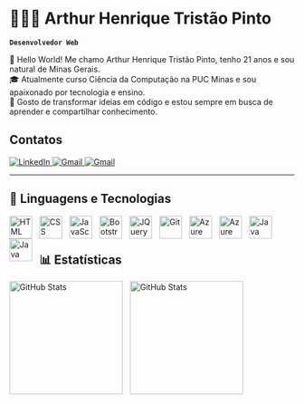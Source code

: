 # 👩🏻‍💻 Arthur Henrique Tristão Pinto

**`Desenvolvedor Web`**

👋 Hello World! Me chamo Arthur Henrique Tristão Pinto, tenho 21 anos e sou natural de Minas Gerais.   
🎓 Atualmente curso Ciência da Computação na PUC Minas e sou apaixonado por tecnologia e ensino.  
🚀 Gosto de transformar ideias em código e estou sempre em busca de aprender e compartilhar conhecimento.
 
## Contatos 
<p align="left">
  <a href="https://www.linkedin.com/in/arthurhtp/" target="_blank">
    <img 
      src="https://img.shields.io/badge/LinkedIn-blue?style=for-the-badge" 
      alt="LinkedIn"
    />
  </a>
  <a href="mailto:arthurhtp20@gmail.com" target="_blank">
    <img 
      src="https://img.shields.io/badge/Gmail-EA4335.svg?style=for-the-badge&logo=Gmail&logoColor=white" 
      alt="Gmail"
    />
  </a>
    <a href="https://www.instagram.com/arthur_tristao/" target="_blank">
    <img 
      src="https://img.shields.io/badge/Instagram-FF0069.svg?style=for-the-badge&logo=Instagram&logoColor=white" 
      alt="Gmail"
    />
  </a>
</p>



---

## 🤖 Linguagens e Tecnologias

<img 
    align="left" 
    alt="HTML"
    title="HTML" 
    width="40px" 
    style="padding-right: 10px;" 
    src="https://cdn.jsdelivr.net/gh/devicons/devicon@latest/icons/html5/html5-original.svg" 
/>
<img 
    align="left" 
    alt="CSS" 
    title="CSS"
    width="40px" 
    style="padding-right: 10px;" 
    src="https://cdn.jsdelivr.net/gh/devicons/devicon@latest/icons/css3/css3-original.svg" 
/>
<img 
    align="left" 
    alt="JavaScript" 
    title="JavaScript"
    width="40px" 
    style="padding-right: 10px;" 
    src="https://cdn.jsdelivr.net/gh/devicons/devicon@latest/icons/javascript/javascript-original.svg" 
/>
<img 
    align="left" 
    alt="Bootstrap"
    title="Bootstrap" 
    width="40px" 
    style="padding-right: 10px;" 
    src="https://cdn.jsdelivr.net/gh/devicons/devicon@latest/icons/bootstrap/bootstrap-original.svg" 
/>
<img 
    align="left" 
    alt="JQuery" 
    title="JQuery"
    width="40px" 
    style="padding-right: 10px;" 
    src="https://cdn.jsdelivr.net/gh/devicons/devicon@latest/icons/jquery/jquery-original.svg" 
/>
<img 
    align="left" 
    alt="Git" 
    title="Git"
    width="40px" 
    style="padding-right: 10px;" 
    src="https://cdn.jsdelivr.net/gh/devicons/devicon@latest/icons/git/git-original.svg" 
/>
<img 
    align="left" 
    alt="Azure" 
    title="Azure"
    width="40px" 
    style="padding-right: 10px;" 
    src="https://cdn.jsdelivr.net/gh/devicons/devicon@latest/icons/azure/azure-original.svg" 
/> 
<img 
    align="left" 
    alt="Azure" 
    title="Azure"
    width="40px" 
    style="padding-right: 10px;" 
    src="https://cdn.jsdelivr.net/gh/devicons/devicon@latest/icons/azuresqldatabase/azuresqldatabase-original.svg" 
/>
<img 
    align="left" 
    alt="Java" 
    title="Java"
    width="40px" 
    style="padding-right: 10px;"
    src="https://cdn.jsdelivr.net/gh/devicons/devicon@latest/icons/java/java-original.svg" 
    />
<img 
    align="left" 
    alt="Java" 
    title="Java"
    width="40px" 
    style="padding-right: 10px;"    
    src="https://cdn.jsdelivr.net/gh/devicons/devicon@latest/icons/c/c-original.svg"
 />
          
<br/>
<br/>

## 📊 Estatísticas

<p>
  <img 
    align="left" 
    alt="GitHub Stats" 
    height="200" 
    style="padding-right: 10px;" 
    src="https://github-readme-stats.vercel.app/api?username=arthurhtp&show_icons=true&theme=tokyonight&include_all_commits=true&locale=pt-br" 
  />

<img 
      align="left" 
      alt="GitHub Stats" 
      height="200" 
      src="https://github-readme-stats.vercel.app/api/top-langs/?username=arthurhtp&theme=tokyonight&layout=compact&custom_title=Tecnologias&langs_count=8" 
  />

</p>

